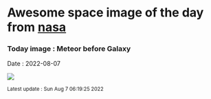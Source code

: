 
# Awesome space image of the day from [nasa](https://api.nasa.gov/)

### Today image : Meteor before Galaxy

Date : 2022-08-07


![](https://apod.nasa.gov/apod/image/2208/MeteorM31_hemmerich_960.jpg)

<small>Latest update : Sun Aug  7 06:19:25 2022</small>



